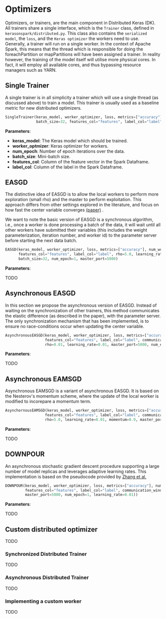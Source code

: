 # Optimizers

Optimizers, or trainers, are the main component in Distributed Keras (DK). All trainers share a single interface, which is the `Trainer` class, defined in `kerasonspark/distributed.py`. This class also contains the `serialized model`, the `loss`, and the `Keras optimizer` the workers need to use. Generally, a trainer will run on a single worker. In the context of Apache Spark, this means that the thread which is responsible for doing the foreachPartition or mapPartitions will have been assigned a trainer. In reality however, the training of the model itself will utilise more physical cores. In fact, it will employ all available cores, and thus bypassing resource managers such as YARN.

## Single Trainer

A single trainer is in all simplicity a trainer which will use a single thread (as discussed above) to train a model. This trainer is usually used as a baseline metric for new distributed optimizers.

```python
SingleTrainer(keras_model, worker_optimizer, loss, metrics=["accuracy"], num_epoch=1,
              batch_size=32, features_col="features", label_col="label")
```
**Parameters**:

- **keras_model**:            The Keras model which should be trained.
- **worker_optmizer**:        Keras optimizer for workers.
- **num_epoch**:              Number of epoch iterations over the data.
- **batch_size**:             Mini-batch size.
- **features_col**:           Column of the feature vector in the Spark Dataframe.
- **label_col**:              Column of the label in the Spark Dataframe.

## EASGD

The distinctive idea of EASGD is to allow the local workers to perform more exploration (small rho) and the master to perform exploitation. This approach differs from other settings explored in the literature, and focus on how fast the center variable converges [(paper)](https://arxiv.org/pdf/1412.6651.pdf) .

We want to note the basic version of EASGD is a synchronous algorithm, i.e., once a worker is done processing a batch of the data, it will wait until all other workers have submitted their variables (this includes the weight parameterization, iteration number, and worker id) to the parameter server before starting the next data batch.

```python
EASGD(keras_model, worker_optimizer, loss, metrics=["accuracy"], num_workers=2, 
      features_col="features", label_col="label", rho=5.0, learning_rate=0.01, 
      batch_size=32, num_epoch=1, master_port=5000)
```

**Parameters**:

TODO

## Asynchronous EASGD

In this section we propose the asynchronous version of EASGD. Instead of waiting on the synchronization of other trainers, this method communicates the elastic difference (as described in the paper), with the parameter server. The only synchronization mechanism that has been implemented, is to ensure no race-conditions occur when updating the center variable.

```python
AsynchronousEASGD(keras_model, worker_optimizer, loss, metrics=["accuracy"], num_workers=2, batch_size=1000,
                  features_col="features", label_col="label", communication_window=3,
                  rho=0.01, learning_rate=0.01, master_port=5000, num_epoch=1)
```

**Parameters**:

TODO

## Asynchronous EAMSGD

Asynchronous EAMSGD is a variant of asynchronous EASGD. It is based on the Nesterov's momentum scheme, where the update of the local worker is modified to incorepare a momentum term.

```python
AsynchornousEAMSGD(keras_model, worker_optimizer, loss, metrics=["accuracy"], num_workers=2, batch_size=32,
                  features_col="features", label_col="label", communication_window=10,
                  rho=5.0, learning_rate=0.01, momentum=0.9, master_port=5000, num_epoch=1)
```

**Parameters**:

TODO

## DOWNPOUR

An asynchronous stochastic gradient descent procedure supporting a large number of model replicas and leverages adaptive learning rates. This implementation is based on the pseudocode provided by [Zhang et al.](https://arxiv.org/pdf/1412.6651.pdf)

```python
DOWNPOUR(keras_model, worker_optimizer, loss, metrics=["accuracy"], num_workers=2, batch_size=1000,
         features_col="features", label_col="label", communication_window=5,
         master_port=5000, num_epoch=1, learning_rate=0.01))
```

**Parameters**:

TODO

## Custom distributed optimizer

TODO

### Synchronized Distributed Trainer

TODO

### Asynchronous Distributed Trainer

TODO

### Implementing a custom worker

TODO
